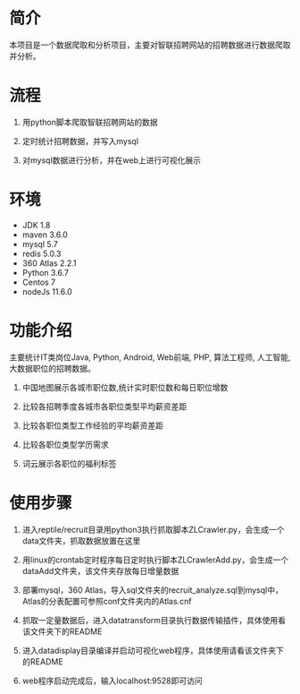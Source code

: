 # 简介

本项目是一个数据爬取和分析项目，主要对智联招聘网站的招聘数据进行数据爬取并分析。

# 流程

1. 用python脚本爬取智联招聘网站的数据

2. 定时统计招聘数据，并写入mysql

3. 对mysql数据进行分析，并在web上进行可视化展示

# 环境

- JDK 1.8
- maven 3.6.0
- mysql 5.7
- redis 5.0.3
- 360 Atlas 2.2.1
- Python 3.6.7
- Centos 7
- nodeJs 11.6.0

# 功能介绍

主要统计IT类岗位Java, Python, Android, Web前端, PHP, 算法工程师, 人工智能, 大数据职位的招聘数据。

1. 中国地图展示各城市职位数,统计实时职位数和每日职位增数

2. 比较各招聘季度各城市各职位类型平均薪资差距

3. 比较各职位类型工作经验的平均薪资差距

4. 比较各职位类型学历需求

5. 词云展示各职位的福利标签

# 使用步骤

1. 进入reptile/recruit目录用python3执行抓取脚本ZLCrawler.py，会生成一个data文件夹，抓取数据放置在这里

2. 用linux的crontab定时程序每日定时执行脚本ZLCrawlerAdd.py，会生成一个dataAdd文件夹，该文件夹存放每日增量数据

3. 部署mysql，360 Atlas，导入sql文件夹的recruit_analyze.sql到mysql中，Atlas的分表配置可参照conf文件夹内的Atlas.cnf

3. 抓取一定量数据后，进入datatransform目录执行数据传输插件，具体使用看该文件夹下的README

4. 进入datadisplay目录编译并启动可视化web程序，具体使用请看该文件夹下的README

5. web程序启动完成后，输入localhost:9528即可访问



